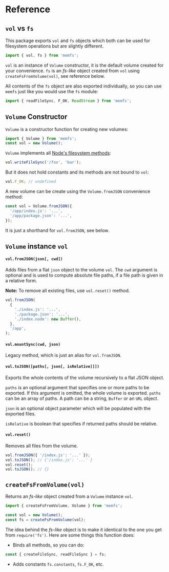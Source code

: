 # Reference

## `vol` vs `fs`

This package exports `vol` and `fs` objects which both can be used for
filesystem operations but are slightly different.

```js
import { vol, fs } from 'memfs';
```

`vol` is an instance of `Volume` constructor, it is the default volume created
for your convenience. `fs` is an _fs-like_ object created from `vol` using
`createFsFromVolume(vol)`, see reference below.

All contents of the `fs` object are also exported individually, so you can use
`memfs` just like you would use the `fs` module:

```js
import { readFileSync, F_OK, ReadStream } from 'memfs';
```

## `Volume` Constructor

`Volume` is a constructor function for creating new volumes:

```js
import { Volume } from 'memfs';
const vol = new Volume();
```

`Volume` implements all [Node's filesystem methods](https://nodejs.org/api/fs.html):

```js
vol.writeFileSync('/foo', 'bar');
```

But it does not hold constants and its methods are not bound to `vol`:

```js
vol.F_OK; // undefined
```

A new volume can be create using the `Volume.fromJSON` convenience method:

```js
const vol = Volume.fromJSON({
  '/app/index.js': '...',
  '/app/package.json': '...',
});
```

It is just a shorthand for `vol.fromJSON`, see below.

## `Volume` instance `vol`

#### `vol.fromJSON(json[, cwd])`

Adds files from a flat `json` object to the volume `vol`. The `cwd` argument
is optional and is used to compute absolute file paths, if a file path is
given in a relative form.

**Note:** To remove all existing files, use `vol.reset()` method.

```js
vol.fromJSON(
  {
    './index.js': '...',
    './package.json': '...',
    './index.node': new Buffer(),
  },
  '/app',
);
```

#### `vol.mountSync(cwd, json)`

Legacy method, which is just an alias for `vol.fromJSON`.

#### `vol.toJSON([paths[, json[, isRelative]]])`

Exports the whole contents of the volume recursively to a flat JSON object.

`paths` is an optional argument that specifies one or more paths to be exported.
If this argument is omitted, the whole volume is exported. `paths` can be
an array of paths. A path can be a string, `Buffer` or an `URL` object.

`json` is an optional object parameter which will be populated with the exported files.

`isRelative` is boolean that specifies if returned paths should be relative.

#### `vol.reset()`

Removes all files from the volume.

```js
vol.fromJSON({ '/index.js': '...' });
vol.toJSON(); // {'/index.js': '...' }
vol.reset();
vol.toJSON(); // {}
```

## `createFsFromVolume(vol)`

Returns an _fs-like_ object created from a `Volume` instance `vol`.

```js
import { createFsFromVolume, Volume } from 'memfs';

const vol = new Volume();
const fs = createFsFromVolume(vol);
```

The idea behind the _fs-like_ object is to make it identical to the one
you get from `require('fs')`. Here are some things this function does:

- Binds all methods, so you can do:

```js
const { createFileSync, readFileSync } = fs;
```

- Adds constants `fs.constants`, `fs.F_OK`, etc.
